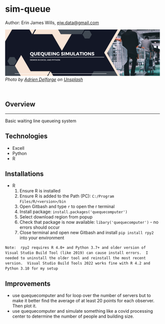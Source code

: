 # sim-queue

Author:  Erin James Wills, ejw.data@gmail.com  

![Queueing Simulation](./images/queue-simulation.png)  
<cite>Photo by <a href="https://unsplash.com/@adriendlf?utm_source=unsplash&utm_medium=referral&utm_content=creditCopyText">Adrien Delforge</a> on <a href="https://unsplash.com/s/photos/checkout?utm_source=unsplash&utm_medium=referral&utm_content=creditCopyText">Unsplash</a></cite>

<br>

## Overview  
<hr>  
Basic waiting line queueing system

## Technologies
* Excell
* Python
* R



## Installations
* R
    1.  Ensure R is installed
    1.  Ensure R is added to the Path (PC):  `C:/Program Files/R/<version>/bin`
    1.  Open Gitbash and type `r` to open the r terminal
    1.  Install package:  `install.packages('quequecomputer')`
    1.  Select download region from popup
    1.  Check that package is now available:  `libary('quequecomputer')` - no errors should occur
    1.  Close terminal and open new Gitbash and install `pip install rpy2` into your environment

```Note:  rpy2 requires R 4.0+ and Python 3.7+ and older version of Visual Studio Build Tool (like 2019) can cause install errors.  I needed to uninstall the older tool and reinstall the most recent version.  Visual Studio Build Tools 2022 works fine with R 4.2 and Python 3.10 for my setup```  

## Improvements
* use quequecomputer and for loop over the number of servers but to make it better find the average of at least 20 points for each observer.  Then plot it.  
* use quequecomputer and simulate something like a covid processing center to determine the number of people and building size.